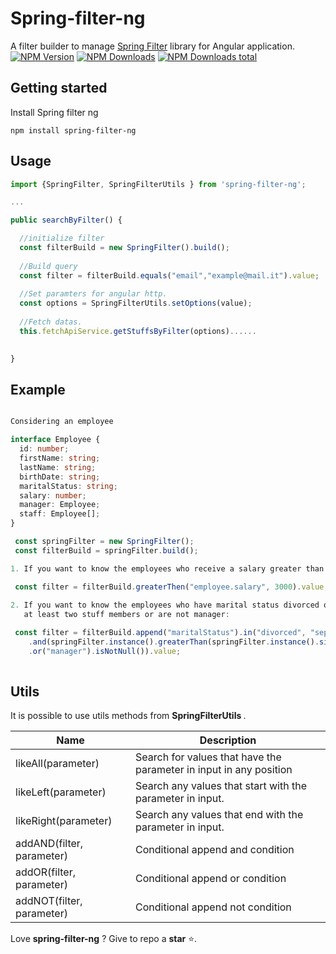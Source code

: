 # Spring-filter-ng

A filter builder to manage [Spring Filter](https://github.com/turkraft/spring-filter) library for Angular application.  
<a href="https://www.npmjs.com/~68ociredef" target="_blank"><img src="https://img.shields.io/npm/v/spring-filter-ng" alt="NPM Version" /></a>
<a href="https://www.npmjs.com/~68ociredef" target="_blank"><img src="https://img.shields.io/npm/dm/spring-filter-ng" alt="NPM Downloads" /></a>
<a href="https://www.npmjs.com/~68ociredef" target="_blank"><img src="https://img.shields.io/npm/dt/spring-filter-ng" alt="NPM Downloads total"/></a>


## Getting started

Install Spring filter ng

```
npm install spring-filter-ng
```

## Usage

```ts
import {SpringFilter, SpringFilterUtils } from 'spring-filter-ng';
```

```ts
...

public searchByFilter() {

  //initialize filter
  const filterBuild = new SpringFilter().build(); 
  
  //Build query
  const filter = filterBuild.equals("email","example@mail.it").value;
  
  //Set paramters for angular http.
  const options = SpringFilterUtils.setOptions(value);
  
  //Fetch datas.
  this.fetchApiService.getStuffsByFilter(options)......
  

}
```

## Example

```ts

Considering an employee

interface Employee {
  id: number;
  firstName: string;
  lastName: string;
  birthDate: string;
  maritalStatus: string;
  salary: number;
  manager: Employee;
  staff: Employee[];
}

 const springFilter = new SpringFilter(); 
 const filterBuild = springFilter.build();

1. If you want to know the employees who receive a salary greater than 3000:

 const filter = filterBuild.greaterThen("employee.salary", 3000).value;
 
2. If you want to know the employees who have marital status divorced or separated and have 
   at least two stuff members or are not manager:

 const filter = filterBuild.append("maritalStatus").in("divorced", "separated")
    .and(springFilter.instance().greaterThan(springFilter.instance().size("staff"), 2)
    .or("manager").isNotNull()).value;
    

```
## Utils

It is possible to use utils methods from <strong>SpringFilterUtils </strong>.

<table>
  <thead>
    <tr>
     <th> <strong> Name </strong> </th>
     <th> <strong> Description </strong> </th>
    </tr>
  </thead>
  <tbody>
    <tr>
     <td> likeAll(parameter) </td>
     <td> Search for values that have the parameter in input in any position </td>
    </tr>
    <tr>
     <td> likeLeft(parameter) </td>
     <td> Search any values that start with the parameter in input.</td>
    </tr>
    <tr>
     <td> likeRight(parameter) </td>
     <td> Search any values that end with the parameter in input.</td>
    </tr>
    <tr>
     <td> addAND(filter, parameter) </td>
     <td> Conditional append and condition </td>
    </tr>
    <tr>
     <td> addOR(filter, parameter) </td>
     <td> Conditional append or condition </td>
    </tr>
    <tr>
     <td> addNOT(filter, parameter) </td>
     <td> Conditional append not condition </td>
    </tr>
  </tbody>
  
</table>




Love **spring-filter-ng** ? Give to repo a **star** :star:.

